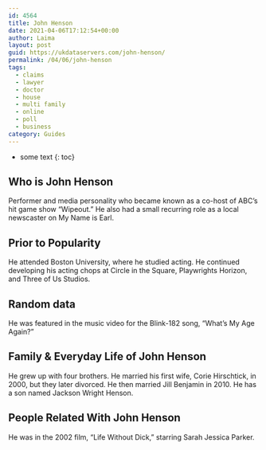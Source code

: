 ```yaml
---
id: 4564
title: John Henson
date: 2021-04-06T17:12:54+00:00
author: Laima
layout: post
guid: https://ukdataservers.com/john-henson/
permalink: /04/06/john-henson
tags:
  - claims
  - lawyer
  - doctor
  - house
  - multi family
  - online
  - poll
  - business
category: Guides
---
```


* some text
{: toc}


## Who is John Henson
                  
                  
                  
Performer and media personality who became known as a co-host of ABC&#8217;s hit game show &#8220;Wipeout.&#8221; He also had a small recurring role as a local newscaster on My Name is Earl.
                  
              
            
              
            
                
                
                
## Prior to Popularity
                  
                  
                  
He attended Boston University, where he studied acting. He continued developing his acting chops at Circle in the Square, Playwrights Horizon, and Three of Us Studios.
                  
              
            
              
            
                
                
                
## Random data
                  
                  
                  
He was featured in the music video for the Blink-182 song, &#8220;What&#8217;s My Age Again?&#8221;
                  
              
            
              
            
                
                
                
## Family & Everyday Life of John Henson
                  
                  
                  
He grew up with four brothers. He married his first wife, Corie Hirschtick, in 2000, but they later divorced. He then married Jill Benjamin in 2010. He has a son named Jackson Wright Henson.
                  
              
            
              
            
                
                
                
## People Related With John Henson
                  
                  
                  
He was in the 2002 film, &#8220;Life Without Dick,&#8221; starring Sarah Jessica Parker.
                  
              
            
              
            
                
              
            
              
              
            
            
              
            
          
          
          